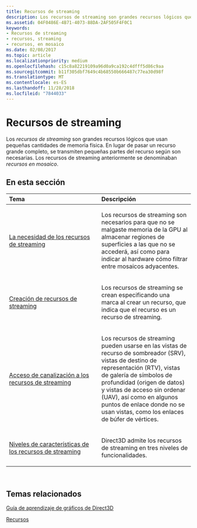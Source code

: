```yaml
---
title: Recursos de streaming
description: Los recursos de streaming son grandes recursos lógicos que usan pequeñas cantidades de memoria física. En lugar de pasar un recurso grande completo, se transmiten pequeñas partes del recurso según son necesarias. Los recursos de streaming anteriormente se denominaban recursos en mosaico.
ms.assetid: 04F0486E-4B71-4073-88DA-2AF505F4F0C1
keywords:
- Recursos de streaming
- recursos, streaming
- recursos, en mosaico
ms.date: 02/08/2017
ms.topic: article
ms.localizationpriority: medium
ms.openlocfilehash: c15c8a82219109a96d0a9ca192c4dfff5d86c9aa
ms.sourcegitcommit: b11f305dbf7649c4b68550b666487c77ea30d98f
ms.translationtype: MT
ms.contentlocale: es-ES
ms.lasthandoff: 11/28/2018
ms.locfileid: "7844033"
---
```

# <a name="streaming-resources"></a>Recursos de streaming


Los *recursos de streaming* son grandes recursos lógicos que usan pequeñas cantidades de memoria física. En lugar de pasar un recurso grande completo, se transmiten pequeñas partes del recurso según son necesarias. Los recursos de streaming anteriormente se denominaban *recursos en mosaico*.

## <a name="span-idin-this-sectionspanin-this-section"></a><span id="in-this-section"></span>En esta sección


<table>
<colgroup>
<col width="50%" />
<col width="50%" />
</colgroup>
<thead>
<tr class="header">
<th align="left">Tema</th>
<th align="left">Descripción</th>
</tr>
</thead>
<tbody>
<tr class="odd">
<td align="left"><p><a href="the-need-for-streaming-resources.md">La necesidad de los recursos de streaming</a></p></td>
<td align="left"><p>Los recursos de streaming son necesarios para que no se malgaste memoria de la GPU al almacenar regiones de superficies a las que no se accederá, así como para indicar al hardware cómo filtrar entre mosaicos adyacentes.</p></td>
</tr>
<tr class="even">
<td align="left"><p><a href="creating-streaming-resources.md">Creación de recursos de streaming</a></p></td>
<td align="left"><p>Los recursos de streaming se crean especificando una marca al crear un recurso, que indica que el recurso es un recurso de streaming.</p></td>
</tr>
<tr class="odd">
<td align="left"><p><a href="pipeline-access-to-streaming-resources.md">Acceso de canalización a los recursos de streaming</a></p></td>
<td align="left"><p>Los recursos de streaming pueden usarse en las vistas de recurso de sombreador (SRV), vistas de destino de representación (RTV), vistas de galería de símbolos de profundidad (origen de datos) y vistas de acceso sin ordenar (UAV), así como en algunos puntos de enlace donde no se usan vistas, como los enlaces de búfer de vértices.</p></td>
</tr>
<tr class="even">
<td align="left"><p><a href="streaming-resources-features-tiers.md">Niveles de características de los recursos de streaming</a></p></td>
<td align="left"><p>Direct3D admite los recursos de streaming en tres niveles de funcionalidades.</p></td>
</tr>
</tbody>
</table>

 

## <a name="span-idrelated-topicsspanrelated-topics"></a><span id="related-topics"></span>Temas relacionados


[Guía de aprendizaje de gráficos de Direct3D](index.md)

[Recursos](resources.md)

 

 




